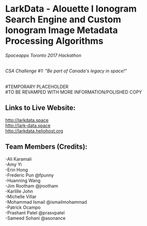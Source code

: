 # LarkData - Alouette I Ionogram Search Engine and Custom Ionogram Image Metadata Processing Algorithms
###### Spaceapps Toronto 2017 Hackathon
###### CSA Challenge #1: "Be part of Canada's legacy in space!"

#TEMPORARY PLACEHOLDER<br />
#TO BE REVAMPED WITH MORE INFORMATION/POLISHED COPY<br />

## Links to Live Website:
http://larkdata.space<br />
http://lark-data.space<br />
http://larkdata.heliohost.org<br />

## Team Members (Credits):
-Ali Karamali<br />
-Amy Yi<br />
-Erin Hong<br />
-Frederic Pun @fpunny<br />
-Huanning Wang<br />
-Jim Rootham @jrootham<br />
-Karlille John<br />
-Michelle Villar<br />
-Mohammad Ismail @ismailmohammad<br />
-Patrick Ocampo<br />
-Prashant Patel @prasvpatel<br />
-Sameed Sohani @asonance<br />

